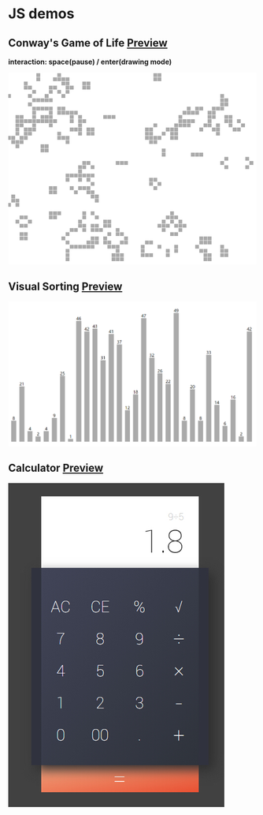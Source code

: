 # JS demos

## Conway's Game of Life [Preview](http://zhang2333.github.io/js-playthings/js/src/conway-life/index.html)

**interaction: space(pause) / enter(drawing mode)**

![](https://raw.githubusercontent.com/zhang2333/js-playthings/gh-pages/js/screenshots/conway-game-of-life.png)

## Visual Sorting [Preview](http://zhang2333.github.io/js-playthings/js/src/visual-sorting.html)

![](https://raw.githubusercontent.com/zhang2333/js-playthings/gh-pages/js/screenshots/visual-sorting.png)

## Calculator [Preview](http://zhang2333.github.io/js-playthings/js/src/calculator.html)

![](https://raw.githubusercontent.com/zhang2333/js-playthings/gh-pages/js/screenshots/calculator.jpg)
